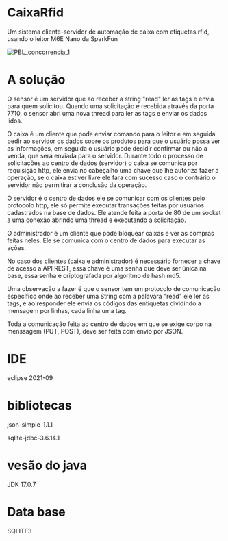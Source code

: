 # CaixaRfid
Um sistema cliente-servidor de automação de caixa com etiquetas rfid, usando o leitor M6E Nano da SparkFun

![PBL_concorrencia_1](https://github.com/absilva21/CaixaRfid/assets/83670712/ee752fd1-50ab-41a3-9bc8-812582bb9fca)

 # A solução 
   O sensor é um servidor que ao receber a string "read" ler as tags e envia para quem solicitou.
 Quando uma solicitação é recebida através da porta 7710, o sensor abri uma nova thread para ler as tags e enviar os dados lidos.
 
  O caixa é um cliente que pode enviar comando para o leitor e em seguida pedir ao servidor os dados sobre os produtos
para que o usuário possa ver as informações, em seguida o usuário pode decidir confirmar ou não a venda, que será enviada 
para o servidor. Durante todo o processo de solicitações ao centro de dados (servidor) o caixa se comunica por requisição 
http, ele envia no cabeçalho uma chave que lhe autoriza fazer a operação, se o caixa estiver livre ele fara com sucesso
caso o contrário o servidor não permitirar a conclusão da operação.

  O servidor é o centro de dados ele se comunicar com os clientes pelo protocolo http, ele só permite executar transações
feitas por usuários cadastrados na base de dados. Ele atende feita a porta de 80 de um socket a uma conexão abrindo uma thread e executando a solicitação.

  O administrador é um cliente que pode bloquear caixas e ver as compras feitas neles. Ele se comunica com o centro de dados
para executar as ações.

  No caso dos clientes (caixa e administrador) é necessário fornecer a chave de acesso a API REST, essa chave é uma senha que 
deve ser única na base, essa senha é criptografada por algoritmo de hash md5.

  Uma observação a fazer é que o sensor tem um protocolo de comunicação específico onde ao receber uma String com a palavara
"read" ele ler as tags, e ao responder ele envia os códigos das entiquetas dividindo a mensagem por linhas, cada linha uma tag.

Toda a comunicação feita ao centro de dados em que se exige corpo na menssagem (PUT, POST), deve ser feita com envio por JSON.


# IDE
eclipse 2021-09
# bibliotecas 
json-simple-1.1.1

sqlite-jdbc-3.6.14.1
# vesão do java
JDK 17.0.7
# Data base 
SQLITE3

